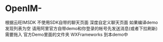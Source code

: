 # OpenIM-
根据云旺IMSDK 不使用SDK自带的聊天页面 深度自定义聊天页面
如果编译demo发现列表为空 请用阿里官方自带demo和你登录的帐号先发送消息(或者下拉刷新)
需要拖入 官方Demo里面的文件夹 WXFrameworks 到本demo中

